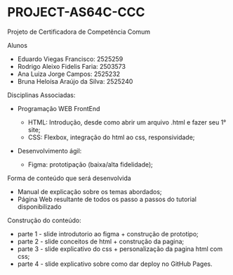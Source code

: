 # PROJECT-AS64C-CCC
Projeto de Certificadora de Competência Comum

Alunos
- Eduardo Viegas Francisco: 2525259
- Rodrigo Aleixo Fidelis Faria: 2503573
- Ana Luiza Jorge Campos: 2525232
- Bruna Heloísa Araújo da Silva: 2525240

Disciplinas Associadas:
- Programação WEB FrontEnd
  - HTML: Introdução, desde como abrir um arquivo .html e fazer seu 1° site;
  - CSS: Flexbox, integração do html ao css, responsividade;

- Desenvolvimento ágil:
  - Figma: prototipação (baixa/alta fidelidade);

Forma de conteúdo que será desenvolvida 
- Manual de explicação sobre os temas abordados;
- Página Web resultante de todos os passo a passos do tutorial disponibilizado

Construção do conteúdo:
- parte 1 - slide introdutorio ao figma + construção de prototipo;
- parte 2 - slide conceitos de html + construção da pagina;
- parte 3 - slide explicativo do css + personalização da pagina html com css;
- parte 4 - slide explicativo sobre como dar deploy no GitHub Pages.
